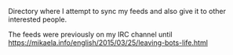 Directory where I attempt to sync my feeds and also give it to other
interested people.

The feeds were previously on my IRC channel until
https://mikaela.info/english/2015/03/25/leaving-bots-life.html
